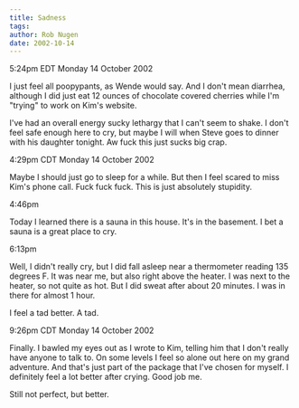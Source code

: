 ```yaml
---
title: Sadness
tags: 
author: Rob Nugen
date: 2002-10-14
---
```


<p class=date>5:24pm EDT Monday 14 October 2002</p>

<p>I just feel all poopypants, as Wende would say.  And I don't mean
diarrhea, although I did just eat 12 ounces of chocolate covered
cherries while I'm "trying" to work on Kim's website.</p>

<p>I've had an overall energy sucky lethargy that I can't seem to
shake.  I don't feel safe enough here to cry, but maybe I will when
Steve goes to dinner with his daughter tonight.  Aw fuck this just
sucks big crap.</p>

<p class=date>4:29pm CDT Monday 14 October 2002</p>

<p>Maybe I should just go to sleep for a while.  But then I feel
scared to miss Kim's phone call.  Fuck fuck fuck.  This is just
absolutely stupidity.</p>

<p class=date>4:46pm</p>

<p>Today I learned there is a sauna in this house.  It's in the
basement.  I bet a sauna is a great place to cry.</p>

<p class=date>6:13pm</p>

<p>Well, I didn't really cry, but I did fall asleep near a thermometer
reading 135 degrees F.  It was near me, but also right above the
heater.  I was next to the heater, so not quite as hot.  But I did
sweat after about 20 minutes.  I was in there for almost 1 hour.</p>

<p>I feel a tad better.  A tad.</p>

<p class=date>9:26pm CDT Monday 14 October 2002</p>

<p>Finally.  I bawled my eyes out as I wrote to Kim, telling him that
I don't really have anyone to talk to.  On some levels I feel so alone
out here on my grand adventure.  And that's just part of the package
that I've chosen for myself.  I definitely feel a lot better after
crying.  Good job me.</p>

<p>Still not perfect, but better.</p>
